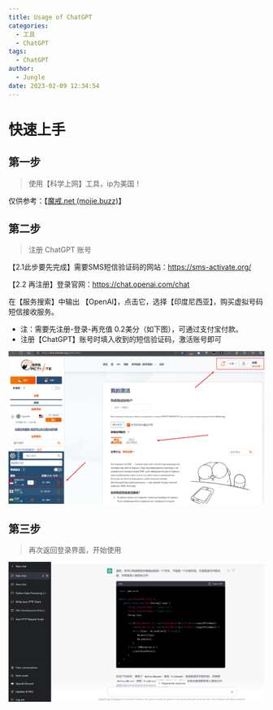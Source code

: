 ```yaml
---
title: Usage of ChatGPT 
categories:
  - 工具
  - ChatGPT
tags:
  - ChatGPT
author:
  - Jungle
date: 2023-02-09 12:34:54
---
```


# 快速上手

## 第一步

> 使用【科学上网】工具，ip为美国！

仅供参考：【[魔戒.net (mojie.buzz)](https://mojie.buzz/)】



## 第二步

> 注册 ChatGPT 账号

【2.1此步要先完成】需要SMS短信验证码的网站：https://sms-activate.org/   

【2.2 再注册】登录官网：https://chat.openai.com/chat

在【服务搜索】中输出 【OpenAI】，点击它，选择【印度尼西亚】，购买虚拟号码短信接收服务。

- 注：需要先注册-登录-再充值 0.2美分（如下图），可通过支付宝付款。
- 注册【ChatGPT】账号时填入收到的短信验证码，激活账号即可

![2](./ChatGPT/2.png)



## 第三步

> 再次返回登录界面，开始使用

![3](./ChatGPT/3.png)

























